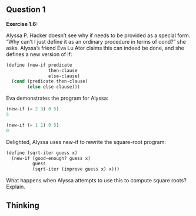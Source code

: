 ## Question 1

**Exercise 1.6:**

Alyssa P. Hacker doesn’t see why if needs to be provided as a special form. “Why can’t I just define it as an ordinary procedure in terms of cond?” she asks. Alyssa’s friend Eva Lu Ator claims this can indeed be done, and she defines a new version of if:

```scheme
(define (new-if predicate
                then-clause
                else-clause)
  (cond (predicate then-clause)
        (else else-clause)))
```

Eva demonstrates the program for Alyssa:

```scheme
(new-if (= 2 3) 0 5)
5
```

```scheme
(new-if (= 1 1) 0 5)
0
```

Delighted, Alyssa uses new-if to rewrite the square-root program:

```scheme
(define (sqrt-iter guess x)
  (new-if (good-enough? guess x)
          guess
          (sqrt-iter (improve guess x) x)))
```

What happens when Alyssa attempts to use this to compute square roots? Explain.

## Thinking